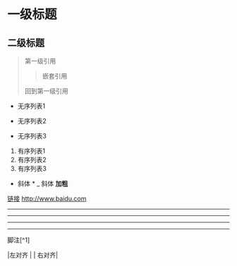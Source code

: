 # 一级标题
## 二级标题
> 第一级引用
>
>> 嵌套引用
>
> 回到第一级引用

* 无序列表1
+ 无序列表2
- 无序列表3

1. 有序列表1
2. 有序列表2
4. 有序列表3

* 斜体 *
_ 斜体 
__加粗__

[链接](http://www.baidu.com)
<http://www.baidu.com>

***
* * *
******
___

脚注[^1]

|左对齐  |
|  右对齐|
